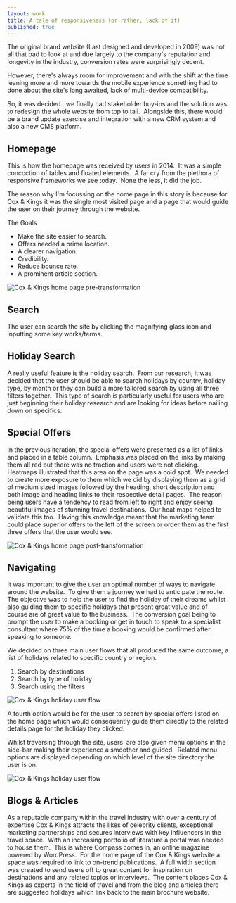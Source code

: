 ```yaml
---
layout: work
title: A tale of responsiveness (or rather, lack of it)
published: true
---
```


The original brand website (Last designed and developed in 2009) was not all that bad to look at and due largely to the company's reputation and longevity in the industry, conversion rates were surprisingly decent.

However, there's always room for improvement and with the shift at the time leaning more and more towards the mobile experience something had to done about the site's long awaited, lack of multi-device compatibility.

So, it was decided...we finally had stakeholder buy-ins and the solution was to redesign the whole website from top to tail.  Alongside this, there would be a brand update exercise and integration with a new CRM system and also a new CMS platform.

## Homepage
This is how the homepage was received by users in 2014.  It was a simple concoction of tables and floated elements.  A far cry from the plethora of responsive frameworks we see today.  None the less, it did the job.

The reason why I'm focussing on the home page in this story is because for Cox & Kings it was the single most visited page and a page that would guide the user on their journey through the website.

The Goals
- Make the site easier to search.
- Offers needed a prime location.
- A clearer navigation.
- Credibility.
- Reduce bounce rate.
- A prominent article section.

![Cox & Kings home page pre-transformation](https://mir-s3-cdn-cf.behance.net/project_modules/max_1200/33fb6d66282077.5b107ccfaa427.png)

## Search
The user can search the site by clicking the magnifying glass icon and inputting some key works/terms.

## Holiday Search
A really useful feature is the holiday search.  From our research, it was decided that the user should be able to search holidays by country, holiday type, by month or they can build a more tailored search by using all three filters together.  This type of search is particularly useful for users who are just beginning their holiday research and are looking for ideas before nailing down on specifics.

## Special Offers
In the previous iteration, the special offers were presented as a list of links and placed in a table column.  Emphasis was placed on the links by making them all red but there was no traction and users were not clicking.  Heatmaps illustrated that this area on the page was a cold spot.  We needed to create more exposure to them which we did by displaying them as a grid of medium sized images followed by the heading, short description and both image and heading links to their respective detail pages.  The reason being users have a tendency to read from left to right and enjoy seeing beautiful images of stunning travel destinations.  Our heat maps helped to validate this too.  Having this knowledge meant that the marketing team could place superior offers to the left of the screen or order them as the first three offers that the user would see.

![Cox & Kings home page post-transformation](https://mir-s3-cdn-cf.behance.net/project_modules/disp/0d369866282077.5b107ccfaa833.png)

## Navigating
It was important to give the user an optimal number of ways to navigate around the
website.​​​​​​​  To give them a journey we had to anticipate the route.  The objective was to help the user to find the holiday of their dreams whilst also guiding them to specific holidays that present great value and of course are of great value to the business.  The conversion goal being to prompt the user to make a booking or get in touch to speak to a specialist consultant where 75% of the time a booking would be confirmed after speaking to someone.

We decided on three main user flows that all produced the same outcome; a list of holidays related to specific country or region.
1. Search by destinations
2. Search by type of holiday
3. Search using the filters

![Cox & Kings holiday user flow](https://mir-s3-cdn-cf.behance.net/project_modules/max_1200/45ab4c66282077.5b10c1fe5305a.png)

A fourth option would be for the user to search by special offers listed on the home page which would consequently guide them directly to the related details page for the holiday they clicked.

Whilst traversing through the site, users  are also given menu options in the side-bar making their experience a smoother and guided.  Related menu options are displayed depending on which level of the site directory the user is on.

![Cox & Kings holiday user flow](https://mir-s3-cdn-cf.behance.net/project_modules/max_1200/01267d66282077.5b10c1fe5379f.png)

## Blogs & Articles
As a reputable company within the travel industry with over a century of expertise Cox & Kings attracts the likes of celebrity clients, exceptional marketing partnerships and secures interviews with key influencers in the travel space.  With an increasing portfolio of literature a portal was needed to house them.  This is where Compass comes in, an online magazine powered by WordPress.  For the home page of the Cox & Kings website a space was required to link to on-trend publications.  A full width section was created to send users off to great content for inspiration on destinations and any related topics or interviews.  The content places Cox & Kings as experts in the field of travel and from the blog and articles there are suggested holidays which link back to the main brochure website.
